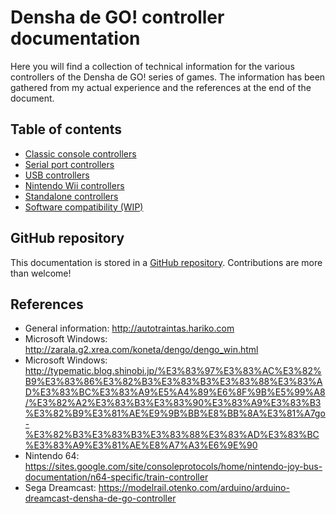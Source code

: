 # Densha de GO! controller documentation

Here you will find a collection of technical information for the various controllers of the Densha de GO! series of games. The information has been gathered from my actual experience and the references at the end of the document.

## Table of contents

- [Classic console controllers](classic/README.md)
- [Serial port controllers](serial/README.md)
- [USB controllers](usb/README.md)
- [Nintendo Wii controllers](wii/README.md)
- [Standalone controllers](standalone/README.md)
- [Software compatibility (WIP)](compatibility/README.md)

## GitHub repository

This documentation is stored in a [GitHub repository](https://github.com/MarcRiera/ddgo-controller-docs). Contributions are more than welcome!

## References

- General information: http://autotraintas.hariko.com
- Microsoft Windows: http://zarala.g2.xrea.com/koneta/dengo/dengo_win.html
- Microsoft Windows: http://typematic.blog.shinobi.jp/%E3%83%97%E3%83%AC%E3%82%B9%E3%83%86%E3%82%B3%E3%83%B3%E3%83%88%E3%83%AD%E3%83%BC%E3%83%A9%E5%A4%89%E6%8F%9B%E5%99%A8/%E3%82%A2%E3%83%B3%E3%83%90%E3%83%A9%E3%83%B3%E3%82%B9%E3%81%AE%E9%9B%BB%E8%BB%8A%E3%81%A7go-%E3%82%B3%E3%83%B3%E3%83%88%E3%83%AD%E3%83%BC%E3%83%A9%E3%81%AE%E8%A7%A3%E6%9E%90
- Nintendo 64: https://sites.google.com/site/consoleprotocols/home/nintendo-joy-bus-documentation/n64-specific/train-controller
- Sega Dreamcast: https://modelrail.otenko.com/arduino/arduino-dreamcast-densha-de-go-controller
